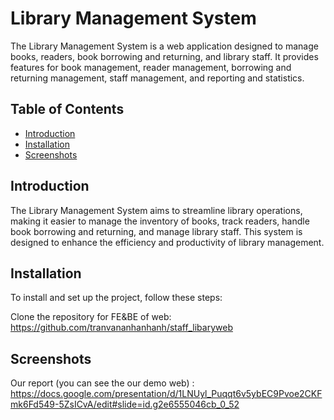 # Library Management System

The Library Management System is a web application designed to manage books, readers, book borrowing and returning, and library staff. It provides features for book management, reader management, borrowing and returning management, staff management, and reporting and statistics.

## Table of Contents

- [Introduction](#introduction)
- [Installation](#installation)
- [Screenshots](#screenshots)


## Introduction

The Library Management System aims to streamline library operations, making it easier to manage the inventory of books, track readers, handle book borrowing and returning, and manage library staff. This system is designed to enhance the efficiency and productivity of library management.

## Installation

To install and set up the project, follow these steps:

Clone the repository for FE&BE of web:
    https://github.com/tranvananhanhanh/staff_libaryweb
    


## Screenshots 
 Our report (you can see the our demo web) :
https://docs.google.com/presentation/d/1LNUyl_Puqqt6v5ybEC9Pvoe2CKFmk6Fd549-5ZsICvA/edit#slide=id.g2e6555046cb_0_52


